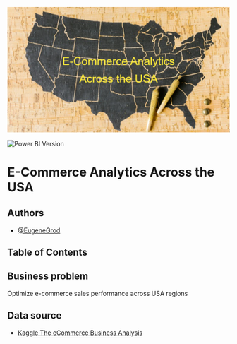 ![Banner](Assets/banner.png)

![Power BI Version](https://img.shields.io/badge/Power%20BI-2.138-yellow?logo=https://raw.githubusercontent.com/EugeneGrod/e-commerce-sales-in-usa/main/Assets/power_bi_logo.svg)


# E-Commerce Analytics Across the USA

## Authors

- [@EugeneGrod](https://github.com/EugeneGrod)

## Table of Contents

## Business problem

Optimize e-commerce sales performance across USA regions

## Data source

- [Kaggle The eCommerce Business Analysis](https://www.kaggle.com/code/chiraggivan82/thelook-ecommerce)
